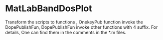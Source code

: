 # MatLabBandDosPlot
Transform the scripts to functions , OnekeyPub function invoke the DopePublishFun,  DopePublishFun invoke other functions with 4 suffix. For details, One can find them in the comments in the *.m files.
